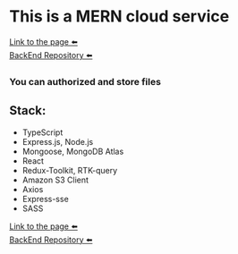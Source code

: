 # This is a MERN cloud service
[Link to the page ⬅️][link]   
[BackEnd Repository ⬅️][link2]

### You can authorized and store files

## Stack:
* TypeScript
* Express.js, Node.js
* Mongoose, MongoDB Atlas
* React
* Redux-Toolkit, RTK-query
* Amazon S3 Client
* Axios
* Express-sse
* SASS

[Link to the page ⬅️][link]   
[BackEnd Repository ⬅️][link2]

[link]: https://salyerik.github.io/mern-cloud
[link2]: https://salyerik.github.io/mern-cloud-api

